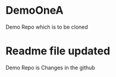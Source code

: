 # DemoOneA
Demo Repo which is to be cloned
# Readme file updated
Demo Repo is Changes in the github
